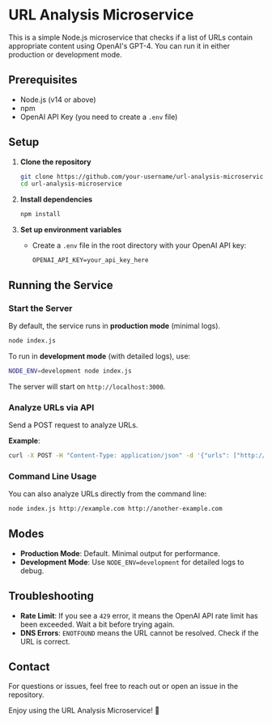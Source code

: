 # URL Analysis Microservice

This is a simple Node.js microservice that checks if a list of URLs contain appropriate content using OpenAI's GPT-4. You can run it in either production or development mode.

## Prerequisites

- Node.js (v14 or above)
- npm
- OpenAI API Key (you need to create a `.env` file)

## Setup

1. **Clone the repository**

   ```sh
   git clone https://github.com/your-username/url-analysis-microservice.git
   cd url-analysis-microservice
   ```

2. **Install dependencies**

   ```sh
   npm install
   ```

3. **Set up environment variables**
   - Create a `.env` file in the root directory with your OpenAI API key:
     ```
     OPENAI_API_KEY=your_api_key_here
     ```

## Running the Service

### Start the Server

By default, the service runs in **production mode** (minimal logs).

```sh
node index.js
```

To run in **development mode** (with detailed logs), use:

```sh
NODE_ENV=development node index.js
```

The server will start on `http://localhost:3000`.

### Analyze URLs via API

Send a POST request to analyze URLs.

**Example**:

```sh
curl -X POST -H "Content-Type: application/json" -d '{"urls": ["http://example.com"]}' http://localhost:3000/analyze_urls
```

### Command Line Usage

You can also analyze URLs directly from the command line:

```sh
node index.js http://example.com http://another-example.com
```

## Modes

- **Production Mode**: Default. Minimal output for performance.
- **Development Mode**: Use `NODE_ENV=development` for detailed logs to debug.

## Troubleshooting

- **Rate Limit**: If you see a `429` error, it means the OpenAI API rate limit has been exceeded. Wait a bit before trying again.
- **DNS Errors**: `ENOTFOUND` means the URL cannot be resolved. Check if the URL is correct.

## Contact

For questions or issues, feel free to reach out or open an issue in the repository.

Enjoy using the URL Analysis Microservice! 🚀
